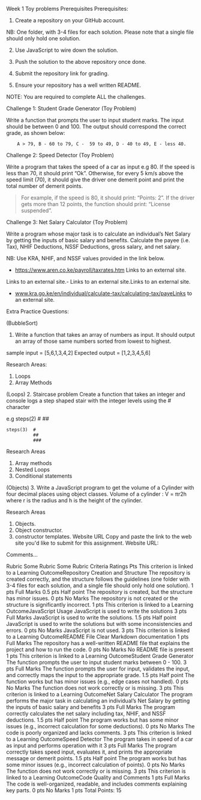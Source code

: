 Week 1 Toy problems Prerequisites
Prerequisites: 

1. Create a repository on your GitHub account. 

NB: One folder, with 3-4 files for each solution. Please note that a single file should only hold one solution.

2. Use JavaScript to wire down the solution.

3. Push the solution to the above repository once done.

4. Submit the repository link for grading.

5. Ensure your repository has a well written README.

NOTE: You are required to complete ALL the challenges.

 

Challenge 1: Student Grade Generator (Toy Problem)

Write a function that prompts the user to input student marks. The input should be between 0 and 100. The output should correspond the correct grade, as shown below: 

        A > 79, B - 60 to 79, C -  59 to 49, D - 40 to 49, E - less 40.

 

Challenge 2: Speed Detector (Toy Problem)

Write a program that takes the speed of a car as input e.g 80. If the speed is less than 70, it should print “Ok”. Otherwise, for every 5 km/s above the speed limit (70), it should give the driver one demerit point and print the total number of demerit points.

   > For example, if the speed is 80, it should print: “Points: 2”. If the driver gets more than 12 points, the function should print: “License suspended”.

 

Challenge 3: Net Salary Calculator (Toy Problem)

Write a program whose major task is to calculate an individual’s Net Salary by getting the inputs of basic salary and benefits. Calculate the payee (i.e. Tax), NHIF Deductions, NSSF Deductions, gross salary, and net salary. 

NB: Use KRA, NHIF, and NSSF values provided in the link below.

- https://www.aren.co.ke/payroll/taxrates.htm Links to an external site.

Links to an external site.-  Links to an external site.Links to an external site.

- www.kra.go.ke/en/individual/calculate-tax/calculating-tax/payeLinks to an external site.


Extra Practice Questions:

(BubbleSort)
1. Write a function that takes an array of numbers as input. It should output an array of those same numbers sorted from lowest to highest.

sample input = [5,6,1,3,4,2]
Expected output = [1,2,3,4,5,6]

Research Areas: 
1. Loops 
2. Array Methods 


(Loops)
2. Staircase problem 
Create a function that takes an integer and console logs a step shaped stair with the integer levels using the # character 

e.g steps(2)  #
              ##

    steps(3)  #
              ##
              ###

Research Areas 
1. Array methods 
2. Nested Loops
3. Conditional statements


(Objects)
3. Write a JavaScript program to get the volume of a Cylinder with four decimal places using object classes.
Volume of a cylinder : V = πr2h where r is the radius and h is the height of the cylinder.

Research Areas 
1. Objects. 
2. Object constructor.
3. constructor templates.
Website URL
Copy and paste the link to the web site you'd like to submit for this assignment.
Website URL:    


Comments...
 
Rubric
Some Rubric
Some Rubric
Criteria	Ratings	Pts
This criterion is linked to a Learning OutcomeRepository Creation and Structure
The repository is created correctly, and the structure follows the guidelines (one folder with 3-4 files for each solution, and a single file should only hold one solution).
1 pts
Full Marks
0.5 pts
Half point
The repository is created, but the structure has minor issues.
0 pts
No Marks
The repository is not created or the structure is significantly incorrect.
1 pts
This criterion is linked to a Learning OutcomeJavaScript Usage
JavaScript is used to write the solutions
3 pts
Full Marks
JavaScript is used to write the solutions.
1.5 pts
Half point
JavaScript is used to write the solutions but with some inconsistencies and errors.
0 pts
No Marks
JavaScript is not used.
3 pts
This criterion is linked to a Learning OutcomeREADME File
Clear Markdown documentation
1 pts
Full Marks
The repository has a well-written README file that explains the project and how to run the code.
0 pts
No Marks
No README file is present
1 pts
This criterion is linked to a Learning OutcomeStudent Grade Generator
The function prompts the user to input student marks between 0 - 100.
3 pts
Full Marks
The function prompts the user for input, validates the input, and correctly maps the input to the appropriate grade.
1.5 pts
Half point
The function works but has minor issues (e.g., edge cases not handled).
0 pts
No Marks
The function does not work correctly or is missing.
3 pts
This criterion is linked to a Learning OutcomeNet Salary Calculator
The program performs the major task in calculating an individual’s Net Salary by getting the inputs of basic salary and benefits
3 pts
Full Marks
The program correctly calculates the net salary including tax, NHIF, and NSSF deductions.
1.5 pts
Half point
The program works but has some minor issues (e.g., incorrect calculation for some deductions).
0 pts
No Marks
The code is poorly organized and lacks comments.
3 pts
This criterion is linked to a Learning OutcomeSpeed Detector
The program takes in speed of a car as input and performs operation with it
3 pts
Full Marks
The program correctly takes speed input, evaluates it, and prints the appropriate message or demerit points.
1.5 pts
Half point
The program works but has some minor issues (e.g., incorrect calculation of points).
0 pts
No Marks
The function does not work correctly or is missing.
3 pts
This criterion is linked to a Learning OutcomeCode Quality and Comments
1 pts
Full Marks
The code is well-organized, readable, and includes comments explaining key parts.
0 pts
No Marks
1 pts
Total Points: 15